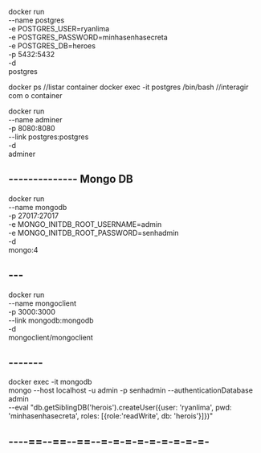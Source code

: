 docker run \
  --name postgres \
  -e POSTGRES_USER=ryanlima \
  -e POSTGRES_PASSWORD=minhasenhasecreta \
  -e POSTGRES_DB=heroes \
  -p 5432:5432 \
  -d \
  postgres

  docker ps 
  //listar container
  docker exec -it postgres /bin/bash
  //interagir com o container 

  docker run \
    --name adminer \
    -p 8080:8080 \
    --link postgres:postgres \
    -d \
    adminer

## -------------- Mongo DB
docker run \
  --name mongodb \
  -p  27017:27017 \
  -e MONGO_INITDB_ROOT_USERNAME=admin \
  -e MONGO_INITDB_ROOT_PASSWORD=senhadmin \
  -d \
  mongo:4


## ---
docker run \
  --name mongoclient\
  -p 3000:3000 \
  --link mongodb:mongodb \
  -d \
  mongoclient/mongoclient

## -------

docker exec -it mongodb \
  mongo --host localhost -u admin -p senhadmin --authenticationDatabase admin \
  --eval "db.getSiblingDB('herois').createUser({user: 'ryanlima', pwd: 'minhasenhasecreta', roles: [{role:'readWrite', db: 'herois'}]})"

## ----==--==--==--=-=-=-=-=-=-=-=-=-
